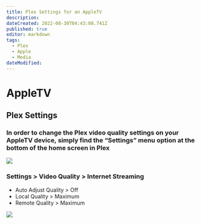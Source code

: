 ```yaml
---
title: Plex Settings for an AppleTV
description: 
dateCreated: 2022-08-30T04:43:08.741Z
published: true
editor: markdown
tags:
  - Plex
  - Apple
  - Media
dateModified: 
---
```

# AppleTV 

## Plex Settings

### In order to change the Plex video quality settings on your AppleTV device, simply find the **“Settings”** menu option at the bottom of the home screen in Plex

![](https://mediaclients.wiki/client%20screen%20shots/appletv/atvsettingsmu.png)

### Settings > Video Quality > Internet Streaming

-   Auto Adjust Quality > Off
-   Local Quality > Maximum
-   Remote Quality > Maximum

![](https://mediaclients.wiki/client%20screen%20shots/appletv/atvqualitymu.png)